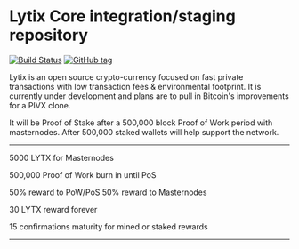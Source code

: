 Lytix Core integration/staging repository
=====================================

[![Build Status](https://travis-ci.org/LytixChain/lytix.png)](https://travis-ci.org/LytixChain/lytix) [![GitHub tag](https://img.shields.io/github/tag/LytixChain/lytix.svg)](https://github.com/lytixchain/lytix/tree/v1.1.4)

Lytix is an open source crypto-currency focused on fast private transactions with low transaction fees & environmental footprint.  It is currently under development and plans are to pull in Bitcoin's improvements for a PIVX clone.

It will be Proof of Stake after a 500,000 block Proof of Work period with masternodes. After 500,000 staked wallets will help support the network. 


------------------------

5000 LYTX for Masternodes

500,000 Proof of Work burn in until PoS

50% reward to PoW/PoS 50% reward to Masternodes

30 LYTX reward forever

15 confirmations maturity for mined or staked rewards

-------------------------
